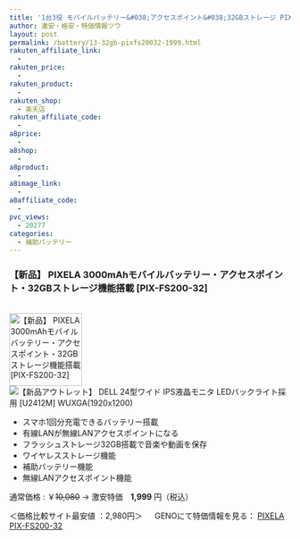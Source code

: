 ```yaml
---
title: '1台3役 モバイルバッテリー&#038;アクセスポイント&#038;32GBストレージ PIX-FS200-32 激安特価1,999円！'
author: 激安・格安・特価情報ツウ
layout: post
permalink: /battery/13-32gb-pixfs20032-1999.html
rakuten_affiliate_link:
  -
rakuten_price:
  -
rakuten_product:
  -
rakuten_shop:
  - 楽天店
rakuten_affiliate_code:
  -
a8price:
  -
a8shop:
  -
a8product:
  -
a8image_link:
  -
a8affiliate_code:
  -
pvc_views:
  - 20277
categories:
  - 補助バッテリー
---
```

### 【新品】 PIXELA 3000mAhモバイルバッテリー・アクセスポイント・32GBストレージ機能搭載 [PIX-FS200-32]

<div class="img-bg2 img_L">
  <a href="//px.a8.net/svt/ejp?a8mat=1I0DKG+A2L0YI+1TD2+5ZEMP&#038;a8ejpredirect=//www.geno-web.jp/shopdetail/000000034154" title="【新品】 PIXELA 3000mAhモバイルバッテリー・アクセスポイント・32GBストレージ機能搭載 [PIX-FS200-32]" target="_blank"><br /> <img border="0" alt="【新品】 PIXELA 3000mAhモバイルバッテリー・アクセスポイント・32GBストレージ機能搭載 [PIX-FS200-32]" src="//i2.wp.com/www.geno-web.jp/shopimages/genoweb/0000000341544.jpg?w=130"width="130" data-recalc-dims="1" /></a><br /> <img border="0" src="//i2.wp.com/www16.a8.net/0.gif?resize=1%2C1" alt="【新品アウトレット】 DELL 24型ワイド IPS液晶モニタ LEDバックライト採用 [U2412M] WUXGA(1920x1200)" data-recalc-dims="1" />
</div>

<!--more-->

  * スマホ1回分充電できるバッテリー搭載
  * 有線LANが無線LANアクセスポイントになる
  * フラッシュストレージ32GB搭載で音楽や動画を保存
  * ワイヤレスストレージ機能
  * 補助バッテリー機能
  * 無線LANアクセスポイント機能

通常価格 : ￥<del datetime="2014-10-11T07:31:37+00:00">10,080</del> → 激安特価　<span class="tokka-price"><strong>1,999</strong></span> 円（税込）

＜価格比較サイト最安値 ：2,980円＞
　
GENOにて特価情報を見る： <span class="fs150p"><a href="//px.a8.net/svt/ejp?a8mat=1I0DKG+A2L0YI+1TD2+5ZEMP&#038;a8ejpredirect=//www.geno-web.jp/shopdetail/000000034154" target="_blank">PIXELA PIX-FS200-32</a></span>